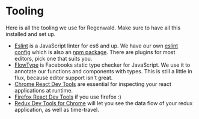 # Tooling

Here is all the tooling we use for Regenwald. Make sure to have all this installed and set up.

- [Eslint](eslint.org) is a JavaScript linter for es6 and up. We have our own [eslint config](https://github.com/rainforestapp/eslint-config-rainforest) which is also an [npm package](https://www.npmjs.com/package/eslint-config-rainforest). There are plugins for most editors, pick one that suits you.
- [FlowType](http://flowtype.org/) is Facebooks static type checker for JavaScript. We use it to annotate our functions and components with types. This is still a little in flux, because editor support isn't great.
- [Chrome React Dev Tools](https://chrome.google.com/webstore/detail/react-developer-tools/fmkadmapgofadopljbjfkapdkoienihi?hl=en) are essential for inspecting your react applications at runtime.
- [Firefox React Dev Tools](https://addons.mozilla.org/en-US/firefox/addon/react-devtools/) if you use firefox :)
- [Redux Dev Tools for Chrome](https://chrome.google.com/webstore/detail/redux-devtools/lmhkpmbekcpmknklioeibfkpmmfibljd?hl=en) will let you see the data flow of your redux application, as well as time-travel.

